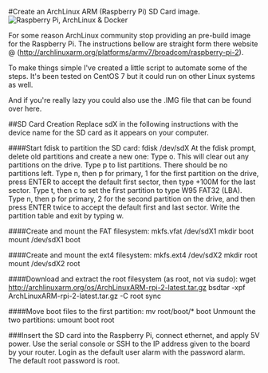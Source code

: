 #Create an ArchLinux ARM (Raspberry Pi) SD Card image.
![Raspberry Pi, ArchLinux & Docker](/images/docker+rpi.png)

For some reason ArchLinux community stop providing an pre-build image for the Raspberry Pi.
The instructions bellow are straight form there website @ (http://archlinuxarm.org/platforms/armv7/broadcom/raspberry-pi-2).

To make things simple I've created a little script to automate some of the steps.
It's been tested on CentOS 7 but it could run on other Linux systems as well.

And if you're really lazy you could also use the .IMG file that can be found over here.

##SD Card Creation
Replace sdX in the following instructions with the device name for the SD card as it appears on your computer.

####Start fdisk to partition the SD card:
fdisk /dev/sdX
At the fdisk prompt, delete old partitions and create a new one:
Type o. This will clear out any partitions on the drive.
Type p to list partitions. There should be no partitions left.
Type n, then p for primary, 1 for the first partition on the drive, press ENTER to accept the default first sector, then type +100M for the last sector.
Type t, then c to set the first partition to type W95 FAT32 (LBA).
Type n, then p for primary, 2 for the second partition on the drive, and then press ENTER twice to accept the default first and last sector.
Write the partition table and exit by typing w.

####Create and mount the FAT filesystem:
mkfs.vfat /dev/sdX1
mkdir boot
mount /dev/sdX1 boot

####Create and mount the ext4 filesystem:
mkfs.ext4 /dev/sdX2
mkdir root
mount /dev/sdX2 root

####Download and extract the root filesystem (as root, not via sudo):
wget http://archlinuxarm.org/os/ArchLinuxARM-rpi-2-latest.tar.gz
bsdtar -xpf ArchLinuxARM-rpi-2-latest.tar.gz -C root
sync

####Move boot files to the first partition:
mv root/boot/* boot
Unmount the two partitions:
umount boot root

###Insert the SD card into the Raspberry Pi, connect ethernet, and apply 5V power.
Use the serial console or SSH to the IP address given to the board by your router.
Login as the default user alarm with the password alarm.
The default root password is root.

